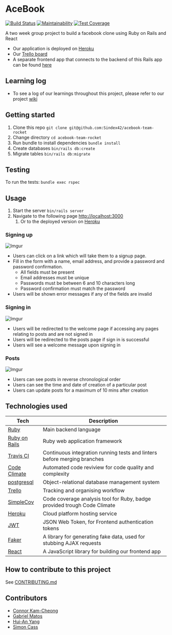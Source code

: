# AceBook
[![Build Status](https://travis-ci.com/Sindex42/acebook-team-rocket.svg?branch=master)](https://travis-ci.com/Sindex42/acebook-team-rocket)
[![Maintainability](https://api.codeclimate.com/v1/badges/265bb465dc552749142e/maintainability)](https://codeclimate.com/github/Sindex42/acebook-team-rocket/maintainability)
[![Test Coverage](https://api.codeclimate.com/v1/badges/265bb465dc552749142e/test_coverage)](https://codeclimate.com/github/Sindex42/acebook-team-rocket/test_coverage)

A two week group project to build a facebook clone using Ruby on Rails and React

* Our application is deployed on [Heroku](https://acebook-team-rocket.herokuapp.com)
* Our [Trello board](https://trello.com/b/wJgduTRo/acebook-team-rocket) 
* A separate frontend app that connects to the backend of this Rails app can be found [here](https://github.com/GabMat97/Acebook-team-rocket-frontend)


## Learning log

* To see a log of our learnings throughout this project, please refer to our project [wiki](https://github.com/Sindex42/acebook-team-rocket/wiki)


## Getting started

1. Clone this repo `git clone git@github.com:Sindex42/acebook-team-rocket`
2. Change directory `cd acebook-team-rocket`
3. Run bundle to install dependencies `bundle install`
4. Create databases `bin/rails db:create`
5. Migrate tables `bin/rails db:migrate`

## Testing

To run the tests: `bundle exec rspec`


## Usage

1. Start the server `bin/rails server`
2. Navigate to the following page [http://localhost:3000](http://localhost:3000)
    1. Or to the deployed version on [Heroku](https://acebook-team-rocket.herokuapp.com)

### Signing up

![Imgur](http://i.imgur.com/NSdBKQn.png)

* Users can click on a link which will take them to a signup page.
* Fill in the form with a name, email address, and provide a password and password confirmation.
  * All fields must be present
  * Email addresses must be unique
  * Passwords must be between 6 and 10 characters long 
  * Password confirmation must match the password
* Users will be shown error messages if any of the fields are invalid

### Signing in

![Imgur](http://i.imgur.com/aRm26q2.png)

* Users will be redirected to the welcome page if accessing any pages relating to posts and are not signed in 
* Users will be redirected to the posts page if sign in is successful
* Users will see a welcome message upon signing in

### Posts

![Imgur](http://i.imgur.com/YNzXHJ8.png)

* Users can see posts in reverse chronological order
* Users can see the time and date of creation of a particular post
* Users can update posts for a maximum of 10 mins after creation


## Technologies used

Tech | Description
------------- | -------------
[Ruby](https://www.ruby-lang.org/en/) | Main backend language
[Ruby on Rails](https://rubyonrails.org/) | Ruby web application framework
[Travis CI](https://travis-ci.org/) | Continuous integration running tests and linters before merging branches
[Code Climate](https://codeclimate.com/) | Automated code reviview for code quality and complexity
[postgresql](https://www.postgresql.org/) | Object-relational database management system
[Trello](https://trello.com/) | Tracking and organising workflow
[SimpleCov](https://github.com/colszowka/simplecov) | Code coverage analysis tool for Ruby, badge provided trough Code Climate
[Heroku](https://www.heroku.com/) | Cloud platform hosting service
[JWT](https://jwt.io/introduction/) | JSON Web Token, for Frontend authentication tokens 
[Faker](https://github.com/stympy/faker) | A library for generating fake data, used for stubbing AJAX requests
[React](https://reactjs.org/) | A JavaScript library for building our frontend app 


## How to contribute to this project
See [CONTRIBUTING.md](CONTRIBUTING.md)


## Contributors

* [Connor Kam-Cheong](https://github.com/sindex42)
* [Gabriel Matos](https://github.com/GabMat97)
* [Hui-An Yang](https://github.com/anhuiyang)
* [Simon Cass](https://github.com/scass91)
